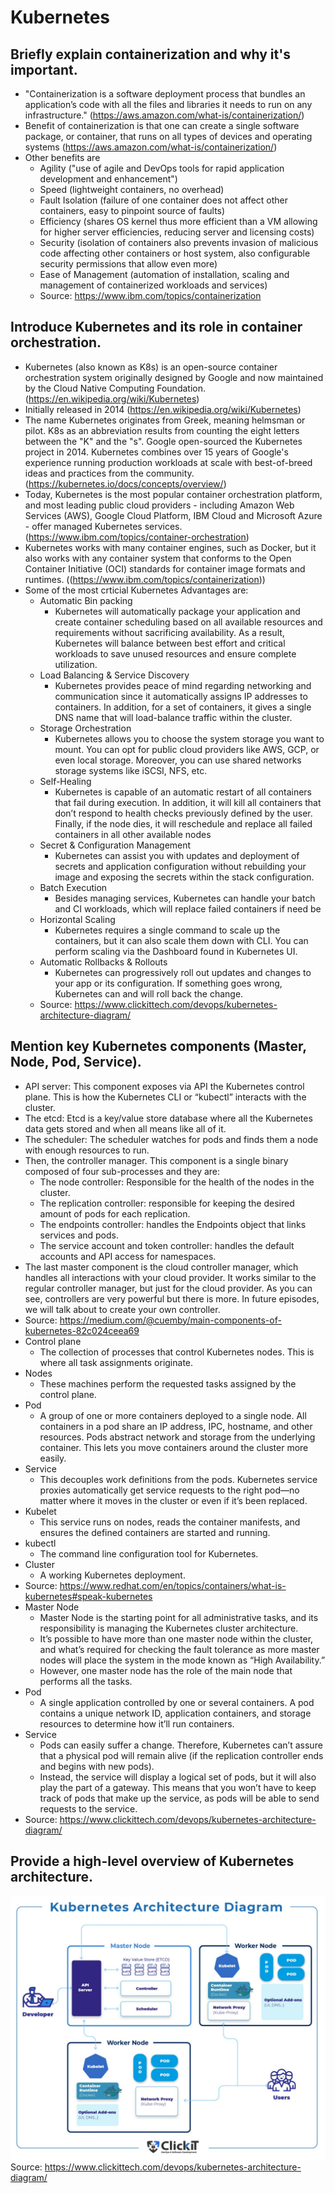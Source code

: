 # Kubernetes
## Briefly explain containerization and why it's important. 
- "Containerization is a software deployment process that bundles an application’s code with all the files and libraries it needs to run on any infrastructure." (https://aws.amazon.com/what-is/containerization/)
- Benefit of containerization is that one can create a single software package, or container, that runs on all types of devices and operating systems (https://aws.amazon.com/what-is/containerization/)
- Other benefits are 
    - Agility ("use of agile and DevOps tools for rapid application development and enhancement")
    - Speed (lightweight containers, no overhead)
    - Fault Isolation (failure of one container does not affect other containers, easy to pinpoint source of faults)
    - Efficiency (shares OS kernel thus more efficient than a VM allowing for higher server efficiencies, reducing server and licensing costs)
    - Security (isolation of containers also prevents invasion of malicious code affecting other containers or host system, also configurable security permissions that allow even more)
    - Ease of Management (automation of installation, scaling and management of containerized workloads and services)
    - Source: https://www.ibm.com/topics/containerization
## Introduce Kubernetes and its role in container orchestration. 
- Kubernetes (also known as K8s) is an open-source container orchestration system originally designed by Google and now maintained by the Cloud Native Computing Foundation. (https://en.wikipedia.org/wiki/Kubernetes)
- Initially released in 2014 (https://en.wikipedia.org/wiki/Kubernetes)
- The name Kubernetes originates from Greek, meaning helmsman or pilot. K8s as an abbreviation results from counting the eight letters between the "K" and the "s". Google open-sourced the Kubernetes project in 2014. Kubernetes combines over 15 years of Google's experience running production workloads at scale with best-of-breed ideas and practices from the community. (https://kubernetes.io/docs/concepts/overview/)
- Today, Kubernetes is the most popular container orchestration platform, and most leading public cloud providers - including Amazon Web Services (AWS), Google Cloud Platform, IBM Cloud and Microsoft Azure - offer managed Kubernetes services. (https://www.ibm.com/topics/container-orchestration)
- Kubernetes works with many container engines, such as Docker, but it also works with any container system that conforms to the Open Container Initiative (OCI) standards for container image formats and runtimes. ((https://www.ibm.com/topics/containerization))
- Some of the most crticial Kubernetes Advantages are:
    - Automatic Bin packing
        - Kubernetes will automatically package your application and create container scheduling based on all available resources and requirements without sacrificing availability. As a result, Kubernetes will balance between best effort and critical workloads to save unused resources and ensure complete utilization.
    - Load Balancing & Service Discovery
        - Kubernetes provides peace of mind regarding networking and communication since it automatically assigns IP addresses to containers. In addition, for a set of containers, it gives a single DNS name that will load-balance traffic within the cluster. 
    - Storage Orchestration
        - Kubernetes allows you to choose the system storage you want to mount. You can opt for public cloud providers like AWS, GCP, or even local storage. Moreover, you can use shared networks storage systems like iSCSI, NFS, etc.
    - Self-Healing
        - Kubernetes is capable of an automatic restart of all containers that fail during execution. In addition, it will kill all containers that don’t respond to health checks previously defined by the user. Finally, if the node dies, it will reschedule and replace all failed containers in all other available nodes
    - Secret & Configuration Management
        - Kubernetes can assist you with updates and deployment of secrets and application configuration without rebuilding your image and exposing the secrets within the stack configuration.
    - Batch Execution
        - Besides managing services, Kubernetes can handle your batch and CI workloads, which will replace failed containers if need be
    - Horizontal Scaling
        - Kubernetes requires a single command to scale up the containers, but it can also scale them down with CLI. You can perform scaling via the Dashboard found in Kubernetes UI.
    - Automatic Rollbacks & Rollouts
        - Kubernetes can progressively roll out updates and changes to your app or its configuration. If something goes wrong, Kubernetes can and will roll back the change.
    - Source: https://www.clickittech.com/devops/kubernetes-architecture-diagram/

## Mention key Kubernetes components (Master, Node, Pod, Service). 
- API server: This component exposes via API the Kubernetes control plane. This is how the Kubernetes CLI or “kubectl” interacts with the cluster.
- The etcd: Etcd is a key/value store database where all the Kubernetes data gets stored and when all means like all of it.
- The scheduler: The scheduler watches for pods and finds them a node with enough resources to run.
- Then, the controller manager. This component is a single binary composed of four sub-processes and they are:
    - The node controller: Responsible for the health of the nodes in the cluster.
    - The replication controller: responsible for keeping the desired amount of pods for each replication.
    - The endpoints controller: handles the Endpoints object that links services and pods.
    - The service account and token controller: handles the default accounts and API access for namespaces.
- The last master component is the cloud controller manager, which handles all interactions with your cloud provider. It works similar to the regular controller manager, but just for the cloud provider. As you can see, controllers are very powerful but there is more. In future episodes, we will talk about to create your own controller.
- Source: https://medium.com/@cuemby/main-components-of-kubernetes-82c024ceea69
- Control plane
    - The collection of processes that control Kubernetes nodes. This is where all task assignments originate.
- Nodes
    - These machines perform the requested tasks assigned by the control plane.
- Pod
    - A group of one or more containers deployed to a single node. All containers in a pod share an IP address, IPC, hostname, and other resources. Pods abstract network and storage from the underlying container. This lets you move containers around the cluster more easily.
- Service
    - This decouples work definitions from the pods. Kubernetes service proxies automatically get service requests to the right pod—no matter where it moves in the cluster or even if it’s been replaced.
- Kubelet
    - This service runs on nodes, reads the container manifests, and ensures the defined containers are started and running.
- kubectl
    - The command line configuration tool for Kubernetes.
- Cluster
    - A working Kubernetes deployment.
- Source: https://www.redhat.com/en/topics/containers/what-is-kubernetes#speak-kubernetes
- Master Node
    - Master Node is the starting point for all administrative tasks, and its responsibility is managing the Kubernetes cluster architecture.
    - It’s possible to have more than one master node within the cluster, and what’s required for checking the fault tolerance as more master nodes will place the system in the mode known as “High Availability.”
    - However, one master node has the role of the main node that performs all the tasks.
- Pod 
    - A single application controlled by one or several containers. A pod contains a unique network ID, application containers, and storage resources to determine how it’ll run containers.
- Service 
    - Pods can easily suffer a change. Therefore, Kubernetes can’t assure that a physical pod will remain alive (if the replication controller ends and begins with new pods). 
    - Instead, the service will display a logical set of pods, but it will also play the part of a gateway. This means that you won’t have to keep track of pods that make up the service, as pods will be able to send requests to the service.
- Source: https://www.clickittech.com/devops/kubernetes-architecture-diagram/
## Provide a high-level overview of Kubernetes architecture. 
![Kubernetes Architecture Diagram](../images/architecture.jpg)
Source: https://www.clickittech.com/devops/kubernetes-architecture-diagram/



